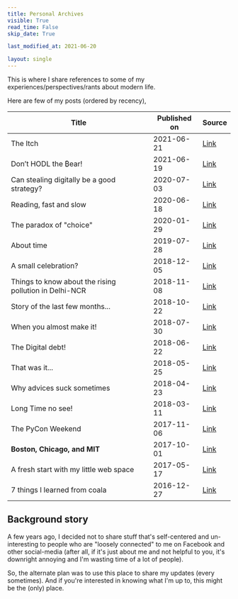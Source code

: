 ```yaml
---
title: Personal Archives
visible: True
read_time: False
skip_date: True

last_modified_at: 2021-06-20

layout: single
---
```


This is where I share references to some of my experiences/perspectives/rants about modern life.

Here are few of my posts (ordered by recency),

| Title             | Published on | Source                                             |
|-------------------|--------------|----------------------------------------------------|
| The Itch | 2021-06-21 | [Link](/archives/personal/the-itch) | 
| Don’t HODL the ₿ear! | 2021-06-19 | [Link](https://satwikkansal.medium.com/dont-hodl-the-ear-8636ee9ca2d0) | 
| Can stealing digitally be a good strategy? | 2020-07-03 | [Link](https://medium.com/@satwikkansal/can-stealing-be-a-good-strategy-75e5dcb473ea) |
| Reading, fast and slow| 2020-06-18 | [Link](https://medium.com/@satwikkansal/reading-fast-and-slow-f3b5c41d444d) |
| The paradox of "choice" | 2020-01-29 | [Link](https://medium.com/@satwikkansal/the-paradox-of-choice-673ffc6271ce) |
| About time | 2019-07-28 | [Link](/archives/posts/personal/about-time/)
| A small celebration? | 2018-12-05 | [Link](/archives/posts/personal/python/A-small-celebration/)
| Things to know about the rising pollution in Delhi-NCR | 2018-11-08 | [Link](https://medium.com/the-gullible-indian/things-to-know-about-rising-pollution-in-delhi-ncr-3b9474ef518a) |
| Story of the last few months... | 2018-10-22 | [Link](/archives/posts/personal/story-of-last-few-months/)
| When you almost make it!      | 2018-07-30   | [Link](/archives/posts/personal/when-you-almost-make-it/)      |
| The Digital debt!      | 2018-06-22   | [Link](/archives/posts/personal/the-digital-debt/)      |
| That was it...      | 2018-05-25   | [Link](/archives/posts/personal/That-was-it/)      |
| Why advices suck sometimes      | 2018-04-23   | [Link](/archives/posts/personal/why-advices-suck-sometimes/)      |
| Long Time no see! | 2018-03-11   | [Link](/archives/posts/personal/Long-Time-No-See/) |
| The PyCon Weekend | 2017-11-06 | [Link](/archives/posts/personal/python/The-PyCon-Weekend/) |
| **Boston, Chicago, and MIT** | 2017-10-01 | [Link](/archives/posts/personal/a-week-at-MIT/) |
| A fresh start with my little web space | 2017-05-17 | [Link](/archives/posts/personal/a-fresh-start/) |
| 7 things I learned from coala | 2016-12-27 | [Link](/archives/posts/oss/7-things-i-learned-from-coala/) |

## Background story

A few years ago, I decided not to share stuff that's self-centered and un-interesting to people who are "loosely connected" to me on Facebook and other social-media (after all, if it's just about me and not helpful to you, it's downright annoying and I'm wasting time of a lot of people).

So, the alternate plan was to use this place to share my updates (every sometimes). And if you're interested in knowing what I'm up to, this might be the (only) place.
